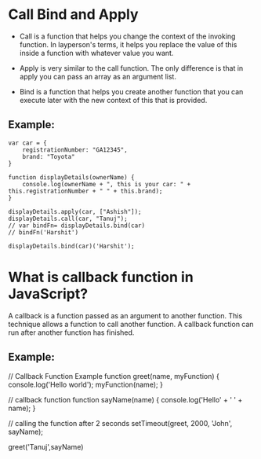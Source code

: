 # Call Bind and Apply

* Call is a function that helps you change the context of the invoking function. In layperson's terms, it helps you replace the value of this inside a function with whatever value you want.

* Apply is very similar to the call function. The only difference is that in apply you can pass an array as an argument list.

* Bind is a function that helps you create another function that you can execute later with the new context of this that is provided.

## Example:

    var car = { 
        registrationNumber: "GA12345",
        brand: "Toyota"
    }

    function displayDetails(ownerName) {
        console.log(ownerName + ", this is your car: " + this.registrationNumber + " " + this.brand);
    }

    displayDetails.apply(car, ["Ashish"]);
    displayDetails.call(car, "Tanuj"); 
    // var bindFn= displayDetails.bind(car)
    // bindFn('Harshit')

    displayDetails.bind(car)('Harshit'); 

# What is callback function in JavaScript?
A callback is a function passed as an argument to another function. This technique allows a function to call another function. A callback function can run after another function has finished.

## Example:
// Callback Function Example
function greet(name, myFunction) {
    console.log('Hello world');
    myFunction(name);
}

// callback function
function sayName(name) {
    console.log('Hello' + ' ' + name);
}

// calling the function after 2 seconds
setTimeout(greet, 2000, 'John', sayName);

greet('Tanuj',sayName)


